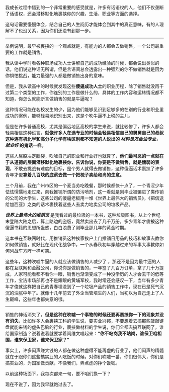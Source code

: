 <p>我成长过程中悟到的一个非常重要的感受就是，许多有话语权的人，他们不仅垄断了话语权，还会潜移默化地裹挟你的兴趣，生活，职业等方面的选择。</p><p>这句话需要慢慢体会，结合自己的人生阅历才能体会到其中的真正意味，有的人理解不了也没关系，因为你们还没有到那一步。</p><hr/><p>举例说明，最早被裹挟的一个观点就是，有能力的人都会去做销售，一个公司最重要的工作就是销售。</p><p>我从读中学时看各种职场成功人士讲解自己的成功经验的时候，都会说出类似的话，他们说这种话无所谓，但是言语间总会透露出一种强烈的你不做销售就是因为你惧怕挑战，能力最强的人都是做销售出身的意味。</p><p>但是，我从读高中的时候就发现这些<b>傻逼成功人士</b>的职业历程，除了销售就没再干过第二个类型的工作，你连别的工作是做什么的，具体的工作内容和运转情况都不知道，你怎么就能断言做销售的就是牛逼呢？</p><p>这种情况可能在名校发生的少，因为他们能够见识到足够多的在别的行业和职业里成功的案例，能够轻易地识别出来，这是个吹牛逼不上税的主儿。</p><p>但是在许多普通高校，尤其是偏远地区高校的学生来说，就比较惨了，许多人都会轻易相信这种谎言，<b>就像许多人在选专业的时候会轻易相信自己的舅舅自己的叔叔这种连有机化学和高分子化学有啥区别都不知道的人说出的 <i>材料是万金油专业，就业好</i> 的鬼话一样。</b></p><p>这些人屁股决定脑袋，吹嘘自己的职业和行业好也就算了，<b>他们最可恶的一点就在于从道德的层面潜移默化地裹挟你，告诉你说，你要是不做销售，就是懦弱的表现</b>，不敢去挑战有难度的目标，是个男人就得去做销售，这种傻逼话术裹挟了许多青年才俊<b>拿着几百块的底薪去做一个把梳子卖给和尚的生意。</b></p><p>三个月前，我在广州市区的一个麦当劳吃晚餐，那时候都快十点了，一个青涩少年怯怯懦懦地走过来，向我推销所谓的防污喷剂，这一看就是刚毕业被骗进了类传销的公司的大学生，这些公司的傻逼老板用一堆《世界上最伟大的销售员》，《把信送给加西亚》之类的话术裹挟着这些人去卖力地卖公司的垃圾产品。</p><p><b><i>世界上最伟大的推销员 </i></b>是我看过的最垃圾的一本书，这种垃圾图书，从上个世纪末登陆大陆之后，算上路边的盗版，竟然卖出去了几千万册，多少青年才俊被这种傻逼书籍的思想所蛊惑，白白浪费了刚毕业那几年的黄金时期。</p><p>这本书在互联网时代，用推销员这种挨家挨户上门推销日用品的技巧和故事去教你如何做销售，就好比在现代化战争中，一个从春秋初年穿越过来的军事大事教你如何列战车方阵一样可笑。</p><p>这些年，这种吹嘘牛逼的人就应该做销售的人减少了 ，那还不是因为最牛逼的人都在互联网和金融公司，你说你是做销售的，一年签了几百万订单，拿了几十万提成，人家可能看都不看你一眼，销售也渐渐变成了一种没学历的人才会去干的低等工作，宝洁市场部再也不是耀眼的黄埔军校，我时常还会感叹一下，当年有多少青年才俊就这样把自己的青春埋没到了一个垃圾产品的销售工作中，现在已是死气沉沉的油腻中年了。就像十几年前去了外企当管培生的人们，当初以为自己走上了人生巅峰，这些年也都失意的很。</p><hr/><p>销售的神话消失了，<b>但是这种在吹嘘一个事物的时候还要再裹挟你一下的现象并没有消失</b>，比如许多人会裹挟工科的学生说，要实业兴邦，不要想着去搞那些敲敲键盘就能来钱的虚头巴脑的行业，裹挟做材料的学生说，你们全都去搞互联网了，谁给国家制造？说着说着就要学着阎维文唱起来：<b>“你不站岗我不站岗，谁保卫咱祖国，谁来保卫家，谁来保卫家？”</b></p><p>事实上，许多闷声赚大钱的人都在做这种虚得不能再虚的行业了，他们闷声的精髓就在于跟你们这些搞实业的人吃饭的时候，对你们吹嘘一番，你们很伟大，你们是搞实业的，为国家做贡献，不像我们，弄点虚的挣个饭钱。</p><p>以前这种场面下，我每次都来一句，要不咱们换一下？</p><p>现在不说了，因为我早就跑过去了。</p>